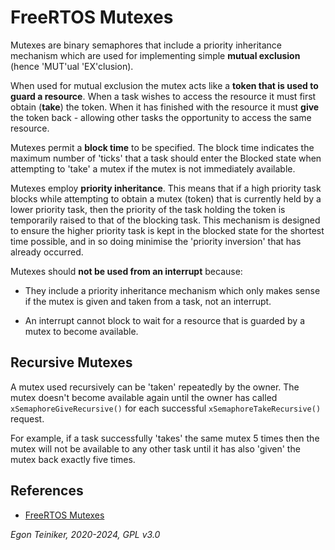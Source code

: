 # FreeRTOS Mutexes

Mutexes are binary semaphores that include a priority inheritance mechanism
which are used for implementing simple **mutual exclusion** 
(hence 'MUT'ual 'EX'clusion).

When used for mutual exclusion the mutex acts like a **token that is used 
to guard a resource**. 
When a task wishes to access the resource it must first obtain (**take**) the token. 
When it has finished with the resource it must **give** the token back - allowing 
other tasks the opportunity to access the same resource.

Mutexes permit a **block time** to be specified. The block time indicates the maximum 
number of 'ticks' that a task should enter the Blocked state when attempting to 
'take' a mutex if the mutex is not immediately available.

Mutexes employ **priority inheritance**. This means that if a high priority task 
blocks while attempting to obtain a mutex (token) that is currently held by a lower
priority task, then the priority of the task holding the token is temporarily raised 
to that of the blocking task. 
This mechanism is designed to ensure the higher priority task is kept in the blocked 
state for the shortest time possible, and in so doing minimise the 'priority inversion' 
that has already occurred.

Mutexes should **not be used from an interrupt** because:
* They include a priority inheritance mechanism which only makes sense if the 
    mutex is given and taken from a task, not an interrupt.

* An interrupt cannot block to wait for a resource that is guarded by a mutex 
    to become available.


## Recursive Mutexes

A mutex used recursively can be 'taken' repeatedly by the owner. The mutex doesn't 
become available again until the owner has called `xSemaphoreGiveRecursive()` for 
each successful `xSemaphoreTakeRecursive()` request.

For example, if a task successfully 'takes' the same mutex 5 times then the mutex 
will not be available to any other task until it has also 'given' the mutex back 
exactly five times.

## References

* [FreeRTOS Mutexes](https://www.freertos.org/Real-time-embedded-RTOS-mutexes.html)

*Egon Teiniker, 2020-2024, GPL v3.0* 